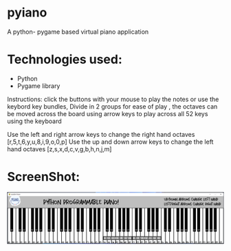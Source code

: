 # pyiano
A python- pygame based virtual piano application

# Technologies used:
* Python 
* Pygame library

Instructions:
click the buttons with your mouse to play the notes
or use the keybord key bundles, Divide in 2 groups for ease of play , the octaves can be moved across the board using arrow keys to play across all 52 keys using the keyboard

Use the left and right arrow keys to change the right hand octaves [r,5,t,6,y,u,8,i,9,o,0,p]
Use the up and down arrow keys to change the left hand octaves [z,s,x,d,c,v,g,b,h,n,j,m]


# ScreenShot:

![piyano_screenshot](pyiano_screenshot.png)

